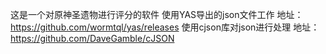 这是一个对原神圣遗物进行评分的软件
使用YAS导出的json文件工作
地址：https://github.com/wormtql/yas/releases
使用cjson库对json进行处理
地址：https://github.com/DaveGamble/cJSON
